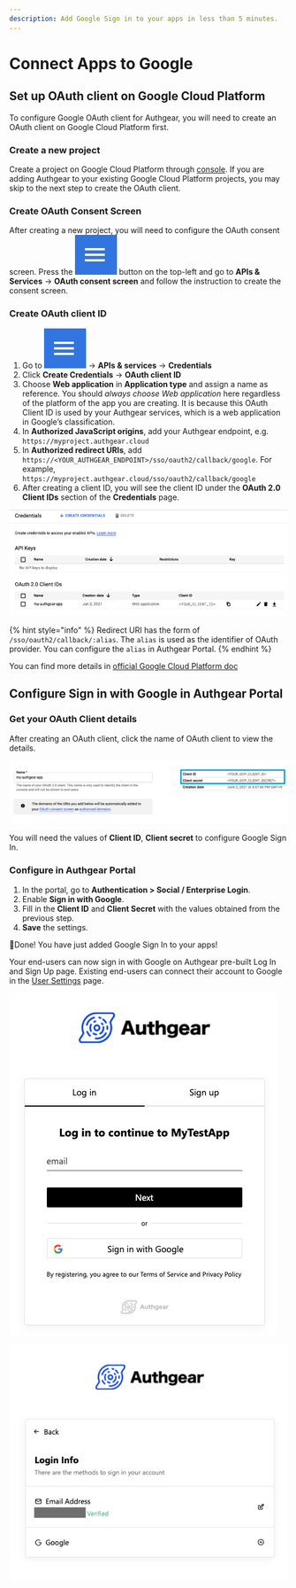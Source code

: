 ```yaml
---
description: Add Google Sign in to your apps in less than 5 minutes.
---
```


# Connect Apps to Google

## Set up OAuth client on Google Cloud Platform

To configure Google OAuth client for Authgear, you will need to create an OAuth client on Google Cloud Platform first.

### Create a new project

Create a project on Google Cloud Platform through [console](https://console.cloud.google.com/). If you are adding Authgear to your existing Google Cloud Platform projects, you may skip to the next step to create the OAuth client.

### Create OAuth Consent Screen

After creating a new project, you will need to configure the OAuth consent screen. Press the <img src="../../../.gitbook/assets/Google-hamburger-menu.png" alt="" data-size="line"> button on the top-left and go to **APIs & Services** -> **OAuth consent screen** and follow the instruction to create the consent screen.

### Create OAuth client ID

1. Go to <img src="../../../.gitbook/assets/Google-hamburger-menu.png" alt="" data-size="line"> -> **APIs & services** -> **Credentials**
2. Click **Create Credentials** -> **OAuth client ID**
3. Choose **Web application** in **Application type** and assign a name as reference. You should _always choose Web application_ here regardless of the platform of the app you are creating. It is because this OAuth Client ID is used by your Authgear services, which is a web application in Google’s classification.
4. In **Authorized JavaScript origins**, add your Authgear endpoint, e.g. `https://myproject.authgear.cloud`
5. In **Authorized redirect URIs**, add `https://<YOUR_AUTHGEAR_ENDPOINT>/sso/oauth2/callback/google`. For example, `https://myproject.authgear.cloud/sso/oauth2/callback/google`
6. After creating a client ID, you will see the client ID under the **OAuth 2.0 Client IDs** section of the **Credentials** page.

![OAuth Client ID in the Credentials page](../../../.gitbook/assets/GCP_create_client_id.png)

{% hint style="info" %}
Redirect URI has the form of `/sso/oauth2/callback/:alias`. The `alias` is used as the identifier of OAuth provider. You can configure the `alias` in Authgear Portal.
{% endhint %}

You can find more details in [official Google Cloud Platform doc](https://support.google.com/cloud/answer/6158849)

## Configure Sign in with Google in Authgear Portal

### Get your OAuth Client details

After creating an OAuth client, click the name of OAuth client to view the details.

![Get your OAuth Client ID and Secret in the details page](../../../.gitbook/assets/gcp_client_details.png)

You will need the values of **Client ID**, **Client secret** to configure Google Sign In.

### Configure in Authgear Portal

1. In the portal, go to **Authentication > Social / Enterprise Login**.
2. Enable **Sign in with Google**.
3. Fill in the **Client ID** and **Client Secret** with the values obtained from the previous step.
4. **Save** the settings.

🎉Done! You have just added Google Sign In to your apps!

Your end-users can now sign in with Google on Authgear pre-built Log In and Sign Up page. Existing end-users can connect their account to Google in the [User Settings](../../../customization/built-in-ui/auth-ui.md) page.

!["Sign in with Google" in Log in and Sign up page](../../../.gitbook/assets/google_sign_in.png)

![Your end-users can connect to their Google account in User Settings page](../../../.gitbook/assets/connect_with_google.png)
